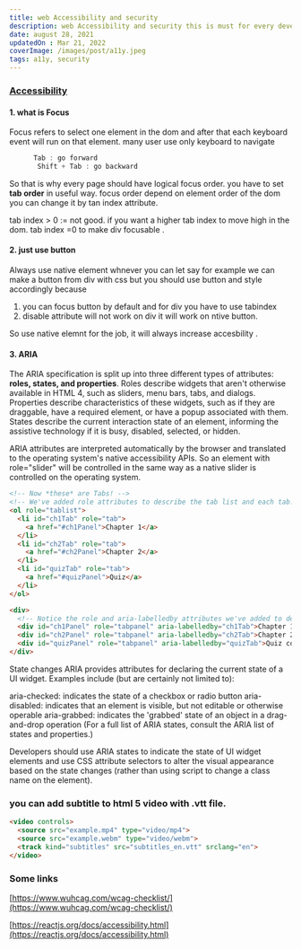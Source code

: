 ```yaml
---
title: web Accessibility and security
description: web Accessibility and security this is must for every developer.
date: august 28, 2021
updatedOn : Mar 21, 2022
coverImage: /images/post/a11y.jpeg
tags: a11y, security
---
```


### [Accessibility](https://developer.mozilla.org/en-US/docs/Web/Accessibility)


#### 1. what is Focus

Focus refers to select one element in the dom and after that each keyboard event will run on that element. many user use only keyboard to navigate

``` js
      Tab : go forward 
       Shift + Tab : go backward
```

So that is why every page should have logical focus order. you have to set __tab order__ in useful way. focus order depend on element order of the dom you can change it by tan index attribute.

tab index > 0 := not good.
if you want a higher tab index to move high in the dom. tab index =0 to make div focusable .

#### 2. just use button

Always use native element whnever you can let say for example we can make a button from div with css but you should use button and style accordingly because 

1. you can focus button by default and for div you have to use tabindex
2. disable attribute will not work on div it will work on ntive button.

So use native elemnt for the job, it will always increase accesbility .

#### 3. ARIA

The ARIA specification is split up into three different types of attributes: __roles, states, and properties__. Roles describe widgets that aren't otherwise available in HTML 4, such as sliders, menu bars, tabs, and dialogs. Properties describe characteristics of these widgets, such as if they are draggable, have a required element, or have a popup associated with them. States describe the current interaction state of an element, informing the assistive technology if it is busy, disabled, selected, or hidden.

ARIA attributes are interpreted automatically by the browser and translated to the operating system's native accessibility APIs. So an element with role="slider" will be controlled in the same way as a native slider is controlled on the operating system.

```html
<!-- Now *these* are Tabs! -->
<!-- We've added role attributes to describe the tab list and each tab. -->
<ol role="tablist">
  <li id="ch1Tab" role="tab">
    <a href="#ch1Panel">Chapter 1</a>
  </li>
  <li id="ch2Tab" role="tab">
    <a href="#ch2Panel">Chapter 2</a>
  </li>
  <li id="quizTab" role="tab">
    <a href="#quizPanel">Quiz</a>
  </li>
</ol>

<div>
  <!-- Notice the role and aria-labelledby attributes we've added to describe these panels. -->
  <div id="ch1Panel" role="tabpanel" aria-labelledby="ch1Tab">Chapter 1 content goes here</div>
  <div id="ch2Panel" role="tabpanel" aria-labelledby="ch2Tab">Chapter 2 content goes here</div>
  <div id="quizPanel" role="tabpanel" aria-labelledby="quizTab">Quiz content goes here</div>
</div>
```

State changes
ARIA provides attributes for declaring the current state of a UI widget. Examples include (but are certainly not limited to):

aria-checked: indicates the state of a checkbox or radio button
aria-disabled: indicates that an element is visible, but not editable or otherwise operable
aria-grabbed: indicates the 'grabbed' state of an object in a drag-and-drop operation
(For a full list of ARIA states, consult the ARIA list of states and properties.)

Developers should use ARIA states to indicate the state of UI widget elements and use CSS attribute selectors to alter the visual appearance based on the state changes (rather than using script to change a class name on the element).

### you can add subtitle to html 5 video with .vtt file.

```html
<video controls>
  <source src="example.mp4" type="video/mp4">
  <source src="example.webm" type="video/webm">
  <track kind="subtitles" src="subtitles_en.vtt" srclang="en">
</video>
```
### Some links

[https://www.wuhcag.com/wcag-checklist/](https://www.wuhcag.com/wcag-checklist/)

[https://reactjs.org/docs/accessibility.html](https://reactjs.org/docs/accessibility.html)

